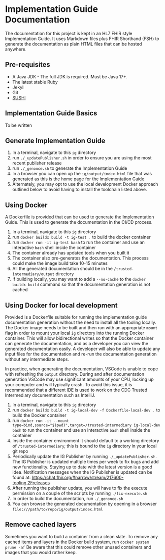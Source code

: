 # Implementation Guide Documentation

The documentation for this project is kept in an HL7 FHIR style Implementation Guide.  It uses Markdown files plus FHIR Shorthand (FSH) to generate the documentation as plain HTML files that can be hosted anywhere.

## Pre-requisites

- A Java JDK - The full JDK is required.  Must be Java 17+.
- The latest stable Ruby
- Jekyll
- Git
- [SUSHI](https://fshschool.org/docs/sushi/installation/)

## Implementation Guide Basics

To be written

## Generate Implementation Guide

1. In a terminal, navigate to this `ig` directory
2. run `./_updatePublisher.sh` in order to ensure you are using the most recent publisher release
3. run `./_genonce.sh` to generate the Implementation Guide
4. In a browser you can open up the `ig/output/index.html` file that was generated as this is the home page for the Implementation Guide
5. Alternately, you may opt to use the local development Docker approach outlined below to avoid having to install the toolchain listed above.

## Using Docker

A Dockerfile is provided that can be used to generate the Implementation Guide.  This is used to generate the documentation in the CI/CD process.

1. In a terminal, navigate to this `ig` directory
2. run `docker buildx build -t ig-test .` to build the docker container
3. run `docker run -it ig-test bash` to run the container and use an interactive `bash` shell inside the container
4. The container already has updated tools when you built it
5. The container also pre-generates the documentation.  This process could make the image build take 10-15 minutes
6. All the generated documentation should be in the `/trusted-intermediary/output` directory
7. If building locally, you may want to add a `--no-cache` to the `docker buildx build` command so that the documentation generation is not cached

## Using Docker for local development

Provided is a Dockerfile suitable for running the implementation guide documentation generation without the need to install all the tooling locally.
The Docker image needs to be built and then run with an appropriate `mount` flag in order to mount your local `ig` directory into the running Docker container.
This will allow bidirectional writes so that the Docker container can generate the documentation, and as a developer you can view the generated documentation easily.
A developer will also be able to update any input files for the documentation and re-run the documentation generation without any intermediate steps.

In practice, when generating the documentation, VSCode is unable to cope with refreshing the `output` directory.  During and after documentation generation
VSCode may use significant amounts of your CPU, locking up your computer and will typically crash.  To avoid this issue, it is recommended that a different
IDE is used to work on the CDC Trusted Intermediary documentation such as IntelliJ.

1. In a terminal, navigate to this `ig` directory
2. run `docker buildx build -t ig-local-dev -f Dockerfile-local-dev .` to build the Docker container
3. run `docker run -it --mount type=bind,source="$(pwd)",target=/trusted-intermediary ig-local-dev bash` to run the container and use an interactive `bash` shell inside the container
4. Inside the container environment it should default to a working directory of `/trusted-intermediary`; this is bound to the `ig` directory in your local git repo
5. Periodically update the IG Publisher by running `./_updatePublisher.sh`.  The IG Publisher is updated multiple times per week to fix bugs and add new functionality.  Staying up to date with the latest version is a good idea. Notification messages when the IG Publisher is updated can be found at: https://chat.fhir.org/#narrow/stream/217600-tooling.2Freleases
6. After running the publisher update, you will have to fix the execute permission on a couple of the scripts by running `./fix-execute.sh`
7. In order to build the documentation, run `./_genonce.sh`
8. You can browse the generated documentation by opening in a browser `file:///path/to/repo/ig/output/index.html`

## Remove cached layers

Sometimes you want to build a container from a clean slate.  To remove any cached items and layers in the Docker build system, run `docker system prune -af`
Be aware that this could remove other unused containers and images that you would rather keep.
